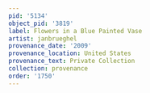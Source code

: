```yaml
---
pid: '5134'
object_pid: '3819'
label: Flowers in a Blue Painted Vase
artist: janbrueghel
provenance_date: '2009'
provenance_location: United States
provenance_text: Private Collection
collection: provenance
order: '1750'
---
```


